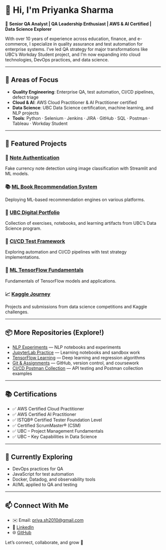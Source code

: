 # 👋 Hi, I'm Priyanka Sharma

🎯 **Senior QA Analyst | QA Leadership Enthusiast | AWS & AI Certified | Data Science Explorer**

With over 10 years of experience across education, finance, and e-commerce, I specialize in quality assurance and test automation for enterprise systems. I’ve led QA strategy for major transformations like UBC’s Workday Student project, and I’m now expanding into cloud technologies, DevOps practices, and data science.

---

## 🌟 Areas of Focus

- **Quality Engineering**: Enterprise QA, test automation, CI/CD pipelines, defect triage
- **Cloud & AI**: AWS Cloud Practitioner & AI Practitioner certified
- **Data Science**: UBC Data Science certification, machine learning, and NLP projects
- **Tools**: Python · Selenium · Jenkins · JIRA · GitHub · SQL · Postman · Tableau · Workday Student

---

## 🚀 Featured Projects

### 🧠 [Note Authentication](https://github.com/PriyankaSharma0925/Note_Authentication)
Fake currency note detection using image classification with Streamlit and ML models.

### 📚 [ML Book Recommendation System](https://github.com/PriyankaSharma0925/ml-book-recommendation)
Deploying ML-based recommendation engines on various platforms.

### 🏫 [UBC Digital Portfolio](https://github.com/PriyankaSharma0925/UBC_digital-portfolio)
Collection of exercises, notebooks, and learning artifacts from UBC’s Data Science program.

### 🧪 [CI/CD Test Framework](https://github.com/PriyankaSharma0925/ci-cd-test-framework)
Exploring automation and CI/CD pipelines with test strategy implementations.

### 🔄 [ML TensorFlow Fundamentals](https://github.com/PriyankaSharma0925/ml-tensorflow-fundamentals)
Fundamentals of TensorFlow models and applications.

### 📈 [Kaggle Journey](https://github.com/PriyankaSharma0925/ds-kaggle-journey)
Projects and submissions from data science competitions and Kaggle challenges.

---

## 📦 More Repositories (Explore!)

- [NLP Experiments](https://github.com/PriyankaSharma0925/NLP) — NLP notebooks and experiments  
- [JupyterLab Practice](https://github.com/PriyankaSharma0925/jupyterlab_practice) — Learning notebooks and sandbox work  
- [TensorFlow Learning](https://github.com/PriyankaSharma0925/Tensorflow) — Deep learning and regression algorithms  
- [Git & Assignments](https://github.com/PriyankaSharma0925/Git_assignment4) — GitHub, version control, and coursework  
- [CI/CD Postman Collection](https://github.com/PriyankaSharma0925/ci-cd-postman) — API testing and Postman collection examples

---

## 📚 Certifications

- ✅ AWS Certified Cloud Practitioner  
- ✅ AWS Certified AI Practitioner  
- ✅ ISTQB® Certified Tester Foundation Level  
- ✅ Certified ScrumMaster® (CSM)  
- ✅ UBC – Project Management Fundamentals  
- ✅ UBC – Key Capabilities in Data Science

---

## 🌱 Currently Exploring

- DevOps practices for QA
- JavaScript for test automation
- Docker, Datadog, and observability tools
- AI/ML applied to QA and testing

---

## 📫 Connect With Me

- ✉️ Email: priya.sh2010@gmail.com  
- 💼 [LinkedIn]([#](https://www.linkedin.com/in/priyanka-sharma-b3205922/))  
- 🌐 [GitHub](https://github.com/PriyankaSharma0925)

Let’s connect, collaborate, and grow 🚀
